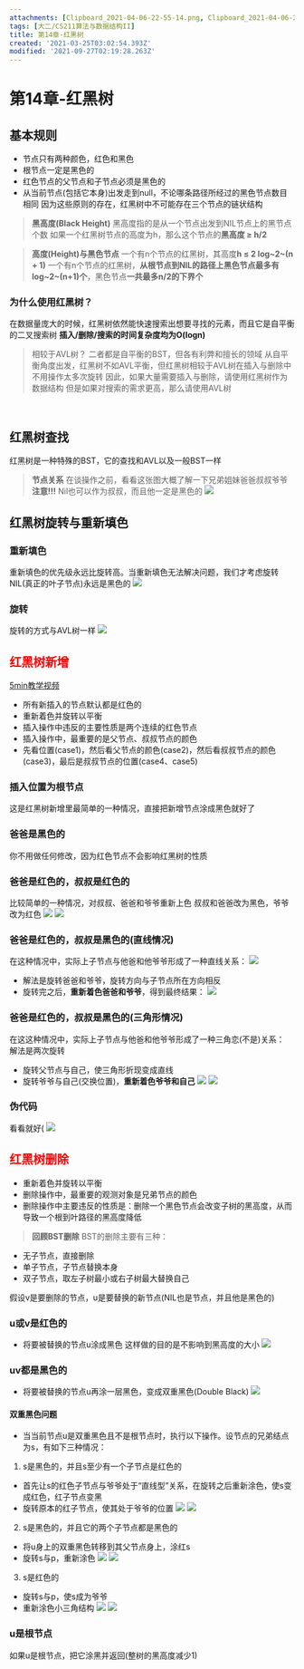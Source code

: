```yaml
---
attachments: [Clipboard_2021-04-06-22-55-14.png, Clipboard_2021-04-06-23-01-59.png, Clipboard_2021-04-06-23-02-23.png, Clipboard_2021-04-06-23-04-48.png, Clipboard_2021-04-06-23-07-51.png, Clipboard_2021-04-06-23-17-45.png, Clipboard_2021-04-06-23-21-15.png, Clipboard_2021-04-06-23-40-02.png, Clipboard_2021-07-06-21-46-30.png, Clipboard_2021-07-06-21-48-46.png, Clipboard_2021-07-06-22-11-35.png, Clipboard_2021-07-07-00-20-06.png, Clipboard_2021-07-07-00-20-14.png, Clipboard_2021-07-07-00-21-22.png, Clipboard_2021-07-07-00-22-33.png, Clipboard_2021-07-07-00-28-24.png, Clipboard_2021-07-07-00-28-29.png, Clipboard_2021-07-07-00-28-33.png, Clipboard_2021-07-07-00-29-01.png, Clipboard_2021-07-07-00-29-15.png, Clipboard_2021-07-07-00-29-24.png, Clipboard_2021-07-07-00-29-31.png]
tags: [大二/CS211算法与数据结构II]
title: 第14章-红黑树
created: '2021-03-25T03:02:54.393Z'
modified: '2021-09-27T02:19:28.263Z'
---
```


# 第14章-红黑树

## 基本规则
- 节点只有两种颜色，红色和黑色
- 根节点一定是黑色的
- 红色节点的父节点和子节点必须是黑色的
- 从当前节点(包括它本身)出发走到null，不论哪条路径所经过的黑色节点数目相同
因为这些原则的存在，红黑树中不可能存在三个节点的链状结构
> **黑高度(Black Height)**
黑高度指的是从一个节点出发到NIL节点上的黑节点个数
如果一个红黑树节点的高度为h，那么这个节点的**黑高度 ≥ h/2**

> **高度(Height)与黑色节点**
一个有n个节点的红黑树，其高度**h ≤ 2 log~2~(n + 1)**
一个有n个节点的红黑树，**从根节点到NIL的路径上黑色节点最多有log~2~(n+1)个**，黑色节点**一共最多n/2的下界个**

### 为什么使用红黑树？
在数据量庞大的时候，红黑树依然能快速搜索出想要寻找的元素，而且它是自平衡的二叉搜索树
**插入/删除/搜索的时间复杂度均为O(logn)**
>  相较于AVL树？
二者都是自平衡的BST，但各有利弊和擅长的领域
从自平衡角度出发，红黑树不如AVL平衡，但红黑树相较于AVL树在插入与删除中不用操作太多次旋转
因此，如果大量需要插入与删除，请使用红黑树作为数据结构
但是如果对搜索的需求更高，那么请使用AVL树

<br>

## 红黑树查找
红黑树是一种特殊的BST，它的查找和AVL以及一般BST一样
<br>

> **节点关系**
在谈操作之前，看看这张图大概了解一下兄弟姐妹爸爸叔叔爷爷
**注意!!!**
Nil也可以作为叔叔，而且他一定是黑色的
![](@attachment/Clipboard_2021-04-06-22-55-14.png)

## 红黑树旋转与重新填色
### 重新填色
重新填色的优先级永远比旋转高。当重新填色无法解决问题，我们才考虑旋转
NIL(真正的叶子节点)永远是黑色的
![](@attachment/Clipboard_2021-07-06-21-48-46.png)
### 旋转
旋转的方式与AVL树一样
![](@attachment/Clipboard_2021-07-06-21-46-30.png)
<br>

## <font color="red">红黑树新增</font>
<a href="https://www.youtube.com/watch?v=5IBxA-bZZH8">5min教学视频</a>
- 所有新插入的节点默认都是红色的
- 重新着色并旋转以平衡
- 插入操作中违反的主要性质是两个连续的红色节点
- 插入操作中，最重要的是父节点、叔叔节点的颜色
- 先看位置(case1)，然后看父节点的颜色(case2)，然后看叔叔节点的颜色(case3)，最后是叔叔节点的位置(case4、case5)
### 插入位置为根节点
这是红黑树新增里最简单的一种情况，直接把新增节点涂成黑色就好了

### 爸爸是黑色的
你不用做任何修改，因为红色节点不会影响红黑树的性质

### 爸爸是红色的，叔叔是红色的
比较简单的一种情况，对叔叔、爸爸和爷爷重新上色
叔叔和爸爸改为黑色，爷爷改为红色
![](@attachment/Clipboard_2021-04-06-23-01-59.png)    ![](@attachment/Clipboard_2021-04-06-23-02-23.png)

### 爸爸是红色的，叔叔是黑色的(直线情况)
在这种情况中，实际上子节点与他爸和他爷爷形成了一种直线关系：
![](@attachment/Clipboard_2021-04-06-23-17-45.png)
- 解法是旋转爸爸和爷爷，旋转方向与子节点所在方向相反
- 旋转完之后，**重新着色爸爸和爷爷**，得到最终结果：
![](@attachment/Clipboard_2021-04-06-23-21-15.png)

### 爸爸是红色的，叔叔是黑色的(三角形情况)

在这这种情况中，实际上子节点与他爸和他爷爷形成了一种三角恋(不是)关系：
解法是两次旋转
- 旋转父节点与自己，使三角形折现变成直线
- 旋转爷爷与自己(交换位置)，**重新着色爷爷和自己**
![](@attachment/Clipboard_2021-04-06-23-07-51.png)
![](@attachment/Clipboard_2021-07-06-22-11-35.png)

### 伪代码
看看就好(
![](@attachment/Clipboard_2021-04-06-23-40-02.png)


## <font color="red">红黑树删除</font>
- 重新着色并旋转以平衡
- 删除操作中，最重要的观测对象是兄弟节点的颜色
- 删除操作中主要违反的性质是：删除一个黑色节点会改变子树的黑高度，从而导致一个根到叶路径的黑高度降低
> **回顾BST删除**
BST的删除主要有三种：
- 无子节点，直接删除
- 单子节点，子节点替换本身
- 双子节点，取左子树最小或右子树最大替换自己

假设v是要删除的节点，u是要替换的新节点(NIL也是节点，并且他是黑色的)
### u或v是红色的
- 将要被替换的节点u涂成黑色
这样做的目的是不影响到黑高度的大小
![](@attachment/Clipboard_2021-07-07-00-21-22.png)

### uv都是黑色的
- 将要被替换的节点u再涂一层黑色，变成双重黑色(Double Black)
![](@attachment/Clipboard_2021-07-07-00-22-33.png)
#### 双重黑色问题
- 当当前节点u是双重黑色且不是根节点时，执行以下操作。设节点的兄弟结点为s，有如下三种情况：

1. s是黑色的，并且s至少有一个子节点是红色的
- 首先让s的红色子节点与爷爷处于“直线型”关系，在旋转之后重新涂色，使s变成红色，红子节点变黑
- 旋转原本的红子节点，使其处于爷爷的位置
![](@attachment/Clipboard_2021-07-07-00-28-24.png)
![](@attachment/Clipboard_2021-07-07-00-29-15.png)

2. s是黑色的，并且它的两个子节点都是黑色的
- 将u身上的双重黑色转移到其父节点身上，涂红s
- 旋转s与p，重新涂色
![](@attachment/Clipboard_2021-07-07-00-28-29.png)
![](@attachment/Clipboard_2021-07-07-00-29-24.png)

3. s是红色的
- 旋转s与p，使s成为爷爷
- 重新涂色小三角结构
![](@attachment/Clipboard_2021-07-07-00-28-33.png)
![](@attachment/Clipboard_2021-07-07-00-29-31.png)

### u是根节点
如果u是根节点，把它涂黑并返回(整树的黑高度减少1)





